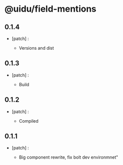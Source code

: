 # @uidu/field-mentions

## 0.1.4
- [patch] :

  - Versions and dist

## 0.1.3
- [patch] :

  - Build

## 0.1.2
- [patch] :

  - Compiled

## 0.1.1
- [patch] :

  - Big component rewrite, fix bolt dev environmnet"
